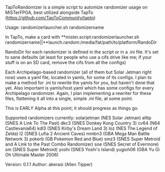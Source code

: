 TapToRandomizer is a simple script to automize randomizer usage on MiSTerFPGA, best utilized alongside TapTo (https://github.com/TapToCommunity/tapto)

Usage: randomizerlauncher.sh randomizername

In TapTo, make a card with **mister.script:randomizerlauncher.sh randomizername||**launch.random:/media/fat/path/to/platform/RandoDir

RandoDir for each randomizer is defined in the script or in a .ini file. It's set to sane defaults (at least for people who use a cifs drive like me; if your stuff is on an SD card, remove the cifs from all the configs)

Each Archipelago-based randomizer (all of them but Solar Jetman right now) uses a yaml file, located in yamls, for some of its configs. I plan to make a method for .ini to rewrite the yamls for you, but haven't done that yet. Also important is yamls/host.yaml which has some configs for every Archipelago randomizer. Again, I plan implementing a rewriter for these files, flattening it all into a single, simple .ini file, at some point.

This is EARLY Alpha at this point; it should progress as things go.

Supported randomizers currently:
solarjetman (NES Solar Jetman)
alttp (SNES A Link To The Past)
dkc3 (SNES Donkey Kong Country 3)
cv64 (N64 Castlevania64)
kdl3 (SNES Kirby's Dream Land 3)
loz (NES The Legend of Zelda)
l2 (SNES Lufia 2 Ancient Caves)
mmbn3 (GBA Mega Man Battle Network 3)
pokerb (GB Pokemon Red and Blue)
smz3 (SNES Super Metroid and A Link to the Past Combo Randomizer)
soe (SNES Secret of Evermore)
sm (SNES Super Metroid)
yoshi (SNES Yoshi's Island)
yugioh06 (GBA Yu Gi Oh Ultimate Master 2006)

Version: 0.1.1
Author: akerasi (Allen Tipper)